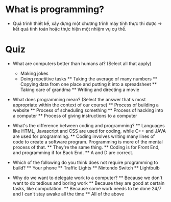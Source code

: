 # What is programming?

* Quá trình thiết kế, xây dựng một chương trình máy tính thực thi được -> kết quả tính toán hoặc thực hiện một nhiệm vụ cụ thể.

# Quiz

* What are computers better than humans at? (Select all that apply)
   * Making jokes
   * Doing repetitive tasks 
   ** Taking the average of many numbers 
   ** Copying data from one place and putting it into a spreadsheet 
   ** Taking care of grandma 
   ** Writing and directing a movie 

* What does programming mean? (Select the answer that's most appropriate within the context of our course)
   ** Process of building a website
   ** Process of scheduling something
   ** Process of hacking into a computer
   ** Process of giving instructions to a computer

* What's the difference between coding and programming?
   ** Languages like HTML, Javascript and CSS are used for coding, while C++ and JAVA are used for programming.
   ** Coding involves writing many lines of code to create a software program. Programming is more of the mental process of that.
   ** They're the same thing.
   ** Coding is for Front End, and programming if for Back End.
   ** A and D are correct.

* Which of the following do you think does not require programming to build?
   ** Your phone
   ** Traffic Lights
   ** Nintendo Switch
   ** Lightbulb

* Why do we want to delegate work to a computer?
   ** Because we don't want to do tedious and boring work
   ** Because they are good at certain tasks, like computation.
   ** Because some work needs to be done 24/7 and I can't stay awake all the time
   ** All of the above
